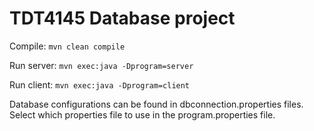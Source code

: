 
# TDT4145 Database project

Compile: `mvn clean compile`

Run server: `mvn exec:java -Dprogram=server`

Run client: `mvn exec:java -Dprogram=client`

Database configurations can be found in dbconnection.properties files. Select which properties file to use in the program.properties file.

